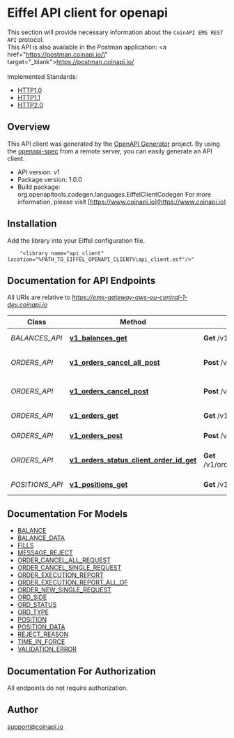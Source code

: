# Eiffel API client for openapi

This section will provide necessary information about the `CoinAPI EMS REST API` protocol. <br/> This API is also available in the Postman application: <a href=\"https://postman.coinapi.io/\" target=\"_blank\">https://postman.coinapi.io/</a>       <br/><br/> Implemented Standards:

 * [HTTP1.0](https://datatracker.ietf.org/doc/html/rfc1945)
 * [HTTP1.1](https://datatracker.ietf.org/doc/html/rfc2616)
 * [HTTP2.0](https://datatracker.ietf.org/doc/html/rfc7540)


## Overview
This API client was generated by the [OpenAPI Generator](https://openapi-generator.tech) project.  By using the [openapi-spec](https://openapis.org) from a remote server, you can easily generate an API client.

- API version: v1
- Package version: 1.0.0
- Build package: org.openapitools.codegen.languages.EiffelClientCodegen
For more information, please visit [https://www.coinapi.io](https://www.coinapi.io)

## Installation
Add the library into your Eiffel configuration file.
```
    "<library name="api_client" location="%PATH_TO_EIFFEL_OPENAPI_CLIENT%\api_client.ecf"/>"
```

## Documentation for API Endpoints

All URIs are relative to *https://ems-gateway-aws-eu-central-1-dev.coinapi.io*

Class | Method | HTTP request | Description
------------ | ------------- | ------------- | -------------
*BALANCES_API* | [**v1_balances_get**](docs/BALANCES_API.md#v1_balances_get) | **Get** /v1/balances | Get balances
*ORDERS_API* | [**v1_orders_cancel_all_post**](docs/ORDERS_API.md#v1_orders_cancel_all_post) | **Post** /v1/orders/cancel/all | Cancel all orders request
*ORDERS_API* | [**v1_orders_cancel_post**](docs/ORDERS_API.md#v1_orders_cancel_post) | **Post** /v1/orders/cancel | Cancel order request
*ORDERS_API* | [**v1_orders_get**](docs/ORDERS_API.md#v1_orders_get) | **Get** /v1/orders | Get open orders
*ORDERS_API* | [**v1_orders_post**](docs/ORDERS_API.md#v1_orders_post) | **Post** /v1/orders | Send new order
*ORDERS_API* | [**v1_orders_status_client_order_id_get**](docs/ORDERS_API.md#v1_orders_status_client_order_id_get) | **Get** /v1/orders/status/{client_order_id} | Get order execution report
*POSITIONS_API* | [**v1_positions_get**](docs/POSITIONS_API.md#v1_positions_get) | **Get** /v1/positions | Get open positions


## Documentation For Models

 - [BALANCE](docs/BALANCE.md)
 - [BALANCE_DATA](docs/BALANCE_DATA.md)
 - [FILLS](docs/FILLS.md)
 - [MESSAGE_REJECT](docs/MESSAGE_REJECT.md)
 - [ORDER_CANCEL_ALL_REQUEST](docs/ORDER_CANCEL_ALL_REQUEST.md)
 - [ORDER_CANCEL_SINGLE_REQUEST](docs/ORDER_CANCEL_SINGLE_REQUEST.md)
 - [ORDER_EXECUTION_REPORT](docs/ORDER_EXECUTION_REPORT.md)
 - [ORDER_EXECUTION_REPORT_ALL_OF](docs/ORDER_EXECUTION_REPORT_ALL_OF.md)
 - [ORDER_NEW_SINGLE_REQUEST](docs/ORDER_NEW_SINGLE_REQUEST.md)
 - [ORD_SIDE](docs/ORD_SIDE.md)
 - [ORD_STATUS](docs/ORD_STATUS.md)
 - [ORD_TYPE](docs/ORD_TYPE.md)
 - [POSITION](docs/POSITION.md)
 - [POSITION_DATA](docs/POSITION_DATA.md)
 - [REJECT_REASON](docs/REJECT_REASON.md)
 - [TIME_IN_FORCE](docs/TIME_IN_FORCE.md)
 - [VALIDATION_ERROR](docs/VALIDATION_ERROR.md)


## Documentation For Authorization

 All endpoints do not require authorization.


## Author

support@coinapi.io

